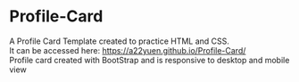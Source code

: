 # Profile-Card
A Profile Card Template created to practice HTML and CSS.  
It can be accessed here: https://a22yuen.github.io/Profile-Card/  
Profile card created with BootStrap and is responsive to desktop and mobile view
